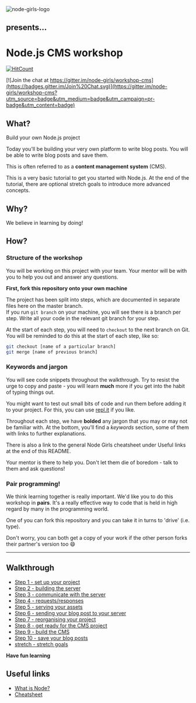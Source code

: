 <img src="readme-images/logo.png" alt="node-girls-logo" styles="text-align:center;" />

<h2 styles="text-align:center;">presents...</h2>

# Node.js CMS workshop

[![HitCount](https://hitt.herokuapp.com/node-girls/workshop-cms.svg)](https://github.com/node-girls/workshop-cms)

[![Join the chat at https://gitter.im/node-girls/workshop-cms](https://badges.gitter.im/Join%20Chat.svg)](https://gitter.im/node-girls/workshop-cms?utm_source=badge&utm_medium=badge&utm_campaign=pr-badge&utm_content=badge)


## What?

Build your own Node.js project

Today you'll be building your very own platform to write blog posts. You will be able to write blog posts and save them.

This is often referred to as a **content management system** (CMS).

This is a very basic tutorial to get you started with Node.js.  At the end of the tutorial, there are optional stretch goals to introduce more advanced concepts.


## Why?

We believe in learning by doing!

## How?

### Structure of the workshop

You will be working on this project with your team.  Your mentor will be with you to help you out and answer any questions.

**First, fork this repository onto your own machine**

The project has been split into steps, which are documented in separate files here on the master branch.  
If you run `git branch` on your machine, you will see there is a branch per step.  Write all your code in the relevant git branch for your step.


At the start of each step, you will need to `checkout` to the next branch on Git.  
You will be reminded to do this at the start of each step, like so:

```bash
git checkout [name of a particular branch]
git merge [name of previous branch]
```

### Keywords and jargon

You will see code snippets throughout the walkthrough.  Try to resist the urge to copy and paste - you will learn **much** more if you get into the habit of typing things out.

You might want to test out small bits of code and run them before adding it to your project.  For this, you can use [repl.it](https://repl.it/) if you like.

Throughout each step, we have **bolded** any jargon that you may or may not be familiar with.  At the bottom, you'll find a *keywords* section, some of them with links to further explanations.  

There is also a link to the general Node Girls cheatsheet under Useful links at the end of this README.

Your mentor is there to help you.  Don't let them die of boredom - talk to them and ask questions!

### Pair programming!

We think learning together is really important.  We'd like you to do this workshop in **pairs**.  It's a really effective way to code that is held in high regard by many in the programming world.

One of you can fork this repository and you can take it in turns to 'drive' (i.e. type).

Don't worry, you can both get a copy of your work if the other person forks their partner's version too :smile:

---
## Walkthrough
* [Step 1 - set up your project](step1.md)
* [Step 2 - building the server](step2.md)
* [Step 3 - communicate with the server](step3.md)
* [Step 4 - requests/responses](step4.md)
* [Step 5 - serving your assets](step5.md)
* [Step 6 - sending your blog post to your server](step6.md)
* [Step 7 - reorganising your project](step7.md)
* [Step 8 - get ready for the CMS project](step8.md)
* [Step 9 - build the CMS](step9.md)
* [Step 10 - save your blog posts](step10.md)
* [stretch - stretch goals](stretch.md)

**Have fun learning**


## Useful links
* [What is Node?](https://github.com/node-girls/what-is-node)
* [Cheatsheet](https://github.com/node-girls/cheatsheets)
